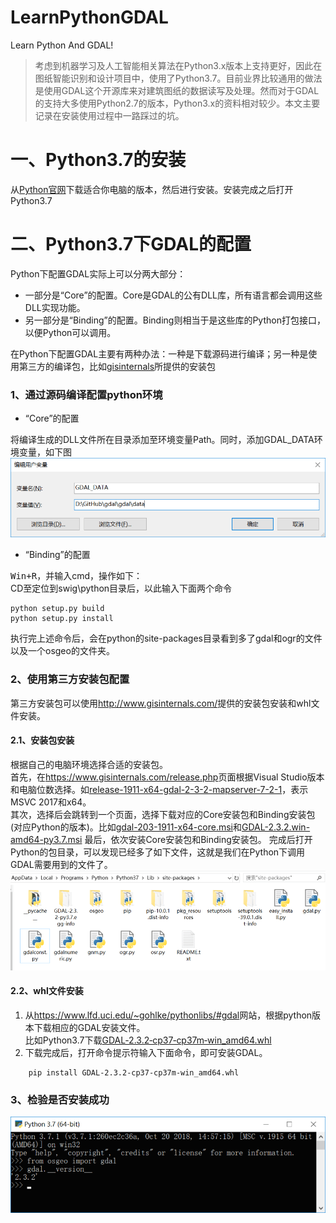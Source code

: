 # LearnPythonGDAL
Learn Python And GDAL!
>考虑到机器学习及人工智能相关算法在Python3.x版本上支持更好，因此在图纸智能识别和设计项目中，使用了Python3.7。目前业界比较通用的做法是使用GDAL这个开源库来对建筑图纸的数据读写及处理。然而对于GDAL的支持大多使用Python2.7的版本，Python3.x的资料相对较少。本文主要记录在安装使用过程中一路踩过的坑。
# 一、Python3.7的安装
从[Python官网](https://www.python.org/ "Python官网")下载适合你电脑的版本，然后进行安装。安装完成之后打开Python3.7 
# 二、Python3.7下GDAL的配置
Python下配置GDAL实际上可以分两大部分：  

- 一部分是“Core”的配置。Core是GDAL的公有DLL库，所有语言都会调用这些DLL实现功能。  
- 另一部分是“Binding”的配置。Binding则相当于是这些库的Python打包接口，以便Python可以调用。  

在Python下配置GDAL主要有两种办法：一种是下载源码进行编译；另一种是使用第三方的编译包，比如[gisinternals](https://www.gisinternals.com)所提供的安装包  
### 1、通过源码编译配置python环境
- “Core”的配置  

将编译生成的DLL文件所在目录添加至环境变量Path。同时，添加GDAL_DATA环境变量，如下图  
![Alt text](https://github.com/joyerf/LearnPythonGDAL/blob/master/asset/gdal_data_env.png)  

- “Binding”的配置  

<kbd>Win+R</kbd>，并输入cmd，操作如下：  
CD至定位到swig\python目录后，以此输入下面两个命令  

    python setup.py build  
    python setup.py install
    
执行完上述命令后，会在python的site-packages目录看到多了gdal和ogr的文件以及一个osgeo的文件夹。
### 2、使用第三方安装包配置
第三方安装包可以使用<http://www.gisinternals.com/>提供的安装包安装和whl文件安装。
#### 2.1、安装包安装
根据自己的电脑环境选择合适的安装包。  
首先，在<https://www.gisinternals.com/release.php>页面根据Visual Studio版本和电脑位数选择。如[release-1911-x64-gdal-2-3-2-mapserver-7-2-1](https://www.gisinternals.com/query.html?content=filelist&file=release-1911-x64-gdal-2-3-2-mapserver-7-2-1.zip)，表示MSVC 2017和x64。  
其次，选择后会跳转到一个页面，选择下载对应的Core安装包和Binding安装包(对应Python的版本)。比如[gdal-203-1911-x64-core.msi](http://download.gisinternals.com/sdk/downloads/release-1911-x64-gdal-2-3-2-mapserver-7-2-1/gdal-203-1911-x64-core.msi)和[GDAL-2.3.2.win-amd64-py3.7.msi](http://download.gisinternals.com/sdk/downloads/release-1911-x64-gdal-2-3-2-mapserver-7-2-1/GDAL-2.3.2.win-amd64-py3.7.msi)
最后，依次安装Core安装包和Binding安装包。
完成后打开Python的包目录，可以发现已经多了如下文件，这就是我们在Python下调用GDAL需要用到的文件了。  
![Alt text](https://github.com/joyerf/LearnPythonGDAL/blob/master/asset/gdal_dir.png)  
#### 2.2、whl文件安装
1. 从<https://www.lfd.uci.edu/~gohlke/pythonlibs/#gdal>网站，根据python版本下载相应的GDAL安装文件。  
比如Python3.7下载[GDAL‑2.3.2‑cp37‑cp37m‑win\_amd64.whl](https://download.lfd.uci.edu/pythonlibs/h2ufg7oq/GDAL-2.3.2-cp37-cp37m-win_amd64.whl)    
2. 下载完成后，打开命令提示符输入下面命令，即可安装GDAL。  
````
    pip install GDAL‑2.3.2‑cp37‑cp37m‑win_amd64.whl
````
### 3、检验是否安装成功
![Alt text](https://github.com/joyerf/LearnPythonGDAL/blob/master/asset/gadl_version.png)  